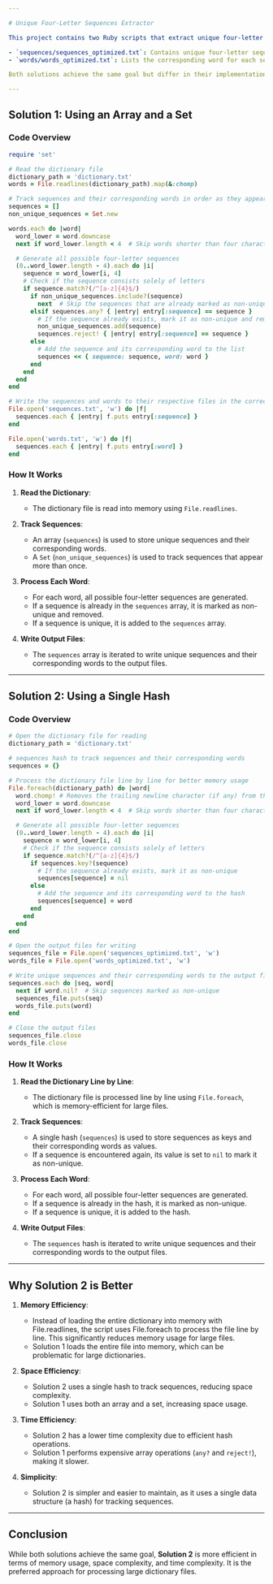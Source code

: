 ```yaml
---

# Unique Four-Letter Sequences Extractor

This project contains two Ruby scripts that extract unique four-letter sequences from words in a dictionary file. The scripts generate two output files:

- `sequences/sequences_optimized.txt`: Contains unique four-letter sequences.
- `words/words_optimized.txt`: Lists the corresponding word for each sequence.

Both solutions achieve the same goal but differ in their implementation and efficiency. Below is an explanation of how each solution works and why the second solution is more efficient.

---
```


## Solution 1: Using an Array and a Set

### Code Overview

```ruby
require 'set'

# Read the dictionary file
dictionary_path = 'dictionary.txt'
words = File.readlines(dictionary_path).map(&:chomp)

# Track sequences and their corresponding words in order as they appear in the dictionary
sequences = []
non_unique_sequences = Set.new

words.each do |word|
  word_lower = word.downcase
  next if word_lower.length < 4  # Skip words shorter than four characters

  # Generate all possible four-letter sequences
  (0..word_lower.length - 4).each do |i|
    sequence = word_lower[i, 4]
    # Check if the sequence consists solely of letters
    if sequence.match?(/^[a-z]{4}$/)
      if non_unique_sequences.include?(sequence)
        next  # Skip the sequences that are already marked as non-unique
      elsif sequences.any? { |entry| entry[:sequence] == sequence }
        # If the sequence already exists, mark it as non-unique and remove it
        non_unique_sequences.add(sequence)
        sequences.reject! { |entry| entry[:sequence] == sequence }
      else
        # Add the sequence and its corresponding word to the list
        sequences << { sequence: sequence, word: word }
      end
    end
  end
end

# Write the sequences and words to their respective files in the correct order
File.open('sequences.txt', 'w') do |f|
  sequences.each { |entry| f.puts entry[:sequence] }
end

File.open('words.txt', 'w') do |f|
  sequences.each { |entry| f.puts entry[:word] }
end
```

### How It Works

1. **Read the Dictionary**:

   - The dictionary file is read into memory using `File.readlines`.

2. **Track Sequences**:

   - An array (`sequences`) is used to store unique sequences and their corresponding words.
   - A `Set` (`non_unique_sequences`) is used to track sequences that appear more than once.

3. **Process Each Word**:

   - For each word, all possible four-letter sequences are generated.
   - If a sequence is already in the `sequences` array, it is marked as non-unique and removed.
   - If a sequence is unique, it is added to the `sequences` array.

4. **Write Output Files**:
   - The `sequences` array is iterated to write unique sequences and their corresponding words to the output files.

---

## Solution 2: Using a Single Hash

### Code Overview

```ruby
# Open the dictionary file for reading
dictionary_path = 'dictionary.txt'

# sequences hash to track sequences and their corresponding words
sequences = {}

# Process the dictionary file line by line for better memory usage
File.foreach(dictionary_path) do |word|
  word.chomp! # Removes the trailing newline character (if any) from the string `word`
  word_lower = word.downcase
  next if word_lower.length < 4  # Skip words shorter than four characters

  # Generate all possible four-letter sequences
  (0..word_lower.length - 4).each do |i|
    sequence = word_lower[i, 4]
    # Check if the sequence consists solely of letters
    if sequence.match?(/^[a-z]{4}$/)
      if sequences.key?(sequence)
        # If the sequence already exists, mark it as non-unique
        sequences[sequence] = nil
      else
        # Add the sequence and its corresponding word to the hash
        sequences[sequence] = word
      end
    end
  end
end

# Open the output files for writing
sequences_file = File.open('sequences_optimized.txt', 'w')
words_file = File.open('words_optimized.txt', 'w')

# Write unique sequences and their corresponding words to the output files in one traversal for enhanced performance
sequences.each do |seq, word|
  next if word.nil?  # Skip sequences marked as non-unique
  sequences_file.puts(seq)
  words_file.puts(word)
end

# Close the output files
sequences_file.close
words_file.close
```

### How It Works

1. **Read the Dictionary Line by Line**:

   - The dictionary file is processed line by line using `File.foreach`, which is memory-efficient for large files.

2. **Track Sequences**:

   - A single hash (`sequences`) is used to store sequences as keys and their corresponding words as values.
   - If a sequence is encountered again, its value is set to `nil` to mark it as non-unique.

3. **Process Each Word**:

   - For each word, all possible four-letter sequences are generated.
   - If a sequence is already in the hash, it is marked as non-unique.
   - If a sequence is unique, it is added to the hash.

4. **Write Output Files**:
   - The `sequences` hash is iterated to write unique sequences and their corresponding words to the output files.

---

## Why Solution 2 is Better

1. **Memory Efficiency**:

   - Instead of loading the entire dictionary into memory with File.readlines, the script uses File.foreach to process the file line by line. This significantly reduces memory usage for large files.
   - Solution 1 loads the entire file into memory, which can be problematic for large dictionaries.

2. **Space Efficiency**:

   - Solution 2 uses a single hash to track sequences, reducing space complexity.
   - Solution 1 uses both an array and a set, increasing space usage.

3. **Time Efficiency**:

   - Solution 2 has a lower time complexity due to efficient hash operations.
   - Solution 1 performs expensive array operations (`any?` and `reject!`), making it slower.

4. **Simplicity**:
   - Solution 2 is simpler and easier to maintain, as it uses a single data structure (a hash) for tracking sequences.

---

## Conclusion

While both solutions achieve the same goal, **Solution 2** is more efficient in terms of memory usage, space complexity, and time complexity. It is the preferred approach for processing large dictionary files.

